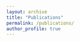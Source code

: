 ```yaml
---
layout: archive
title: "Publications"
permalink: /publications/
author_profile: true
---
```


<style type="text/css">
    
.bibbase_note {
    color: red;
    font-weight: bold;
}

.note {
    color: green;
    font-style: italic;
}

</style>

<script src="https://bibbase.org/show?bib=https://raw.githubusercontent.com/mmmarinho/mmmarinho.github.io/master/files/murilomarinho.bib&jsonp=1&group0=custom_type&css=mmmarinho.github.io/_sass/_bibbase.css&folding=0&nocache=1"></script> 
